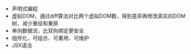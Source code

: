 - 声明式编程
- 虚拟DOM，通过diff算法对比两个虚拟DOM数，得到差异再修改真实的DOM树，减少重绘和重排
- 单向数据流，比双向绑定更安全
- 组件化，可组合、可重用、可维护
- JSX语法

